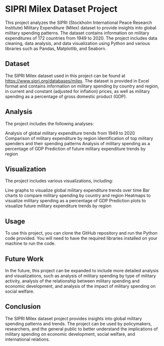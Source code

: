 # SIPRI Milex Dataset Project
This project analyzes the SIPRI (Stockholm International Peace Research Institute) Military Expenditure (Milex) dataset to provide insights into global military spending patterns. The dataset contains information on military expenditures of 172 countries from 1949 to 2020. The project includes data cleaning, data analysis, and data visualization using Python and various libraries such as Pandas, Matplotlib, and Seaborn.

## Dataset
The SIPRI Milex dataset used in this project can be found at https://www.sipri.org/databases/milex. The dataset is provided in Excel format and contains information on military spending by country and region, in current and constant (adjusted for inflation) prices, as well as military spending as a percentage of gross domestic product (GDP).

## Analysis
The project includes the following analyses:

Analysis of global military expenditure trends from 1949 to 2020
Comparison of military expenditure by region
Identification of top military spenders and their spending patterns
Analysis of military spending as a percentage of GDP
Prediction of future military expenditure trends by region

## Visualization
The project includes various visualizations, including:

Line graphs to visualize global military expenditure trends over time
Bar charts to compare military spending by country and region
Heatmaps to visualize military spending as a percentage of GDP
Prediction plots to visualize future military expenditure trends by region

## Usage
To use this project, you can clone the GitHub repository and run the Python code provided. You will need to have the required libraries installed on your machine to run the code.

## Future Work
In the future, this project can be expanded to include more detailed analysis and visualizations, such as analysis of military spending by type of military activity, analysis of the relationship between military spending and economic development, and analysis of the impact of military spending on social welfare.

## Conclusion
The SIPRI Milex dataset project provides insights into global military spending patterns and trends. The project can be used by policymakers, researchers, and the general public to better understand the implications of military spending on economic development, social welfare, and international relations.
